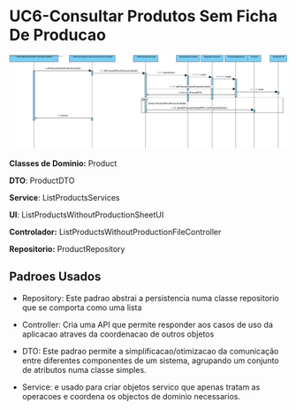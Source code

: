 # UC6-Consultar Produtos Sem Ficha De Producao

![](.\UC6_SD.jpg)

**Classes de Dominio:** Product

**DTO**: ProductDTO

**Service**: ListProductsServices

**UI**: ListProductsWithoutProductionSheetUI

**Controlador:** ListProductsWithoutProductionFileController

**Repositorio:** ProductRepository

## Padroes Usados

- Repository: Este padrao abstrai a persistencia numa classe repositorio que se comporta como uma lista

- Controller: Cria uma API que permite responder aos casos de uso da aplicacao atraves da coordenacao de outros objetos

- DTO: Este padrao permite a simplificacao/otimizacao da comunicação entre diferentes componentes de um sistema, agrupando um conjunto de atributos numa classe simples.

- Service: e usado para criar objetos servico que apenas tratam as operacoes e coordena os objectos de dominio necessarios.

  